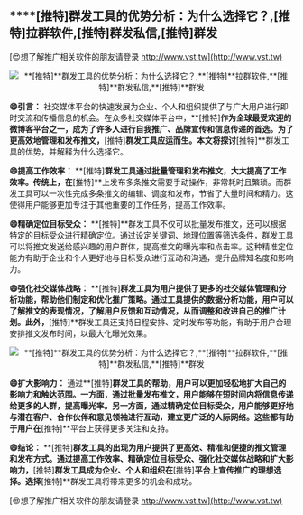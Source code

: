 ## ****[推特]**群发工具的优势分析：为什么选择它？,**[推特]**拉群软件,**[推特]**群发私信,**[推特]**群发**

[😍想了解推广相关软件的朋友请登录 http://www.vst.tw](http://www.vst.tw)

 <center><img src="https://vst.tw/MP4/tuiguang/png/3.png" alt="**[推特]**群发工具的优势分析：为什么选择它？,**[推特]**拉群软件,**[推特]**群发私信,**[推特]**群发"></center>

**😄引言：**
社交媒体平台的快速发展为企业、个人和组织提供了与广大用户进行即时交流和传播信息的机会。在众多社交媒体平台中，**[推特]**作为全球最受欢迎的微博客平台之一，成为了许多人进行自我推广、品牌宣传和信息传递的首选。为了更高效地管理和发布推文，**[推特]**群发工具应运而生。本文将探讨**[推特]**群发工具的优势，并解释为什么选择它。

**😄提高工作效率：**
**[推特]**群发工具通过批量管理和发布推文，大大提高了工作效率。传统上，在**[推特]**上发布多条推文需要手动操作，非常耗时且繁琐。而群发工具可以一次性完成多条推文的编辑、调度和发布，节省了大量时间和精力。这使得用户能够更加专注于其他重要的工作任务，提高工作效率。

**😄精确定位目标受众：**
**[推特]**群发工具不仅可以批量发布推文，还可以根据特定的目标受众进行精确定位。通过设定关键词、地理位置等筛选条件，群发工具可以将推文发送给感兴趣的用户群体，提高推文的曝光率和点击率。这种精准定位能力有助于企业和个人更好地与目标受众进行互动和沟通，提升品牌知名度和影响力。

**😄强化社交媒体战略：**
**[推特]**群发工具为用户提供了更多的社交媒体管理和分析功能，帮助他们制定和优化推广策略。通过工具提供的数据分析功能，用户可以了解推文的表现情况，了解用户反馈和互动情况，从而调整和改进自己的推广计划。此外，**[推特]**群发工具还支持日程安排、定时发布等功能，有助于用户合理安排推文发布时间，以最大化曝光效果。

 <center><img src="https://vst.tw/MP4/tuiguang/png/8.png" alt="**[推特]**群发工具的优势分析：为什么选择它？,**[推特]**拉群软件,**[推特]**群发私信,**[推特]**群发"></center>

**😄扩大影响力：**
通过**[推特]**群发工具的帮助，用户可以更加轻松地扩大自己的影响力和触达范围。一方面，通过批量发布推文，用户能够在短时间内将信息传递给更多的人群，提高曝光率。另一方面，通过精确定位目标受众，用户能够更好地与潜在客户、合作伙伴和意见领袖进行互动，建立更广泛的人际网络。这些都有助于用户在**[推特]**平台上获得更多关注和支持。

**😄结论：**
**[推特]**群发工具的出现为用户提供了更高效、精准和便捷的推文管理和发布方式。通过提高工作效率、精确定位目标受众、强化社交媒体战略和扩大影响力，**[推特]**群发工具成为企业、个人和组织在**[推特]**平台上宣传推广的理想选择。选择**[推特]**群发工具将带来更多的机会和成功。

[😍想了解推广相关软件的朋友请登录 http://www.vst.tw](http://www.vst.tw)




